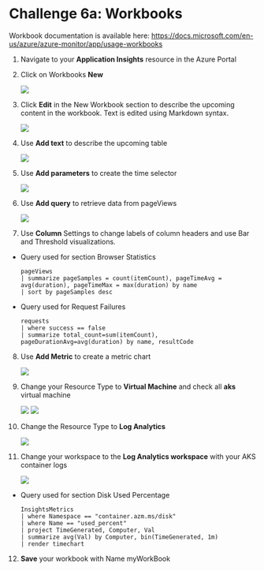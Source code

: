 # Challenge 6a: Workbooks

Workbook documentation is available here: https://docs.microsoft.com/en-us/azure/azure-monitor/app/usage-workbooks
 
1. Navigate to your **Application Insights** resource in the Azure Portal
 
2. Click on Workbooks **New**
 
      <img src="images/book.jpg"/>
 
3. Click **Edit** in the New Workbook section to describe the upcoming content in the workbook. Text is edited using Markdown syntax.
 
      <img src="images/book2.jpg"/>
 
4. Use **Add text** to describe the upcoming table
 
      <img src="images/book3.jpg"/>
 
5. Use **Add parameters** to create the time selector
 
      <img src="images/book1.jpg"/>
 
6. Use **Add query** to retrieve data from pageViews
 
      <img src="images/book4.jpg"/>
 
7. Use **Column** Settings to change labels of column headers and use Bar and Threshold visualizations.

 * Query used for section Browser Statistics

    ```
    pageViews
    | summarize pageSamples = count(itemCount), pageTimeAvg = avg(duration), pageTimeMax = max(duration) by name
    | sort by pageSamples desc
    ```

 * Query used for Request Failures

    ```
    requests
    | where success == false
    | summarize total_count=sum(itemCount), pageDurationAvg=avg(duration) by name, resultCode
    ```

8. Use **Add Metric** to create a metric chart
 
      <img src="images/book5.jpg"/>
 
9. Change your Resource Type to **Virtual Machine** and check all **aks** virtual machine
 
      <img src="images/book6.jpg"/>
 
      <img src="images/book7.jpg"/>
 
10. Change the Resource Type to **Log Analytics**
 
      <img src="images/book8.jpg"/>
 
11. Change your workspace to the **Log Analytics workspace** with your AKS container logs
 
      <img src="images/book9.jpg"/>
 
 * Query used for section Disk Used Percentage
 
    ```
    InsightsMetrics
    | where Namespace == "container.azm.ms/disk" 
    | where Name == "used_percent"
    | project TimeGenerated, Computer, Val 
    | summarize avg(Val) by Computer, bin(TimeGenerated, 1m)
    | render timechart
    ```
    
12. **Save** your workbook with Name myWorkBook
 

